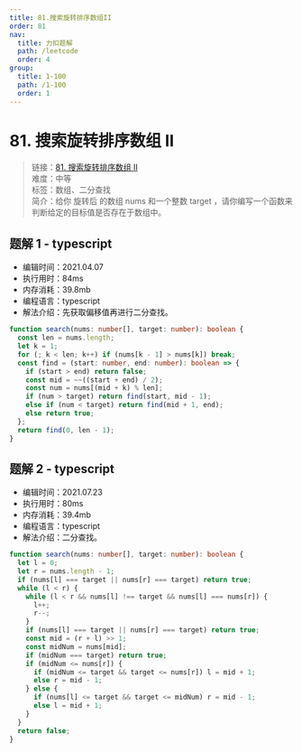 ```yaml
---
title: 81.搜索旋转排序数组II
order: 81
nav:
  title: 力扣题解
  path: /leetcode
  order: 4
group:
  title: 1-100
  path: /1-100
  order: 1
---
```


# 81. 搜索旋转排序数组 II

> 链接：[81. 搜索旋转排序数组 II](https://leetcode-cn.com/problems/search-in-rotated-sorted-array-ii/)  
> 难度：中等  
> 标签：数组、二分查找  
> 简介：给你 旋转后 的数组 nums 和一个整数 target ，请你编写一个函数来判断给定的目标值是否存在于数组中。

## 题解 1 - typescript

- 编辑时间：2021.04.07
- 执行用时：84ms
- 内存消耗：39.8mb
- 编程语言：typescript
- 解法介绍：先获取偏移值再进行二分查找。

```typescript
function search(nums: number[], target: number): boolean {
  const len = nums.length;
  let k = 1;
  for (; k < len; k++) if (nums[k - 1] > nums[k]) break;
  const find = (start: number, end: number): boolean => {
    if (start > end) return false;
    const mid = ~~((start + end) / 2);
    const num = nums[(mid + k) % len];
    if (num > target) return find(start, mid - 1);
    else if (num < target) return find(mid + 1, end);
    else return true;
  };
  return find(0, len - 1);
}
```

## 题解 2 - typescript

- 编辑时间：2021.07.23
- 执行用时：80ms
- 内存消耗：39.4mb
- 编程语言：typescript
- 解法介绍：二分查找。

```typescript
function search(nums: number[], target: number): boolean {
  let l = 0;
  let r = nums.length - 1;
  if (nums[l] === target || nums[r] === target) return true;
  while (l < r) {
    while (l < r && nums[l] !== target && nums[l] === nums[r]) {
      l++;
      r--;
    }
    if (nums[l] === target || nums[r] === target) return true;
    const mid = (r + l) >> 1;
    const midNum = nums[mid];
    if (midNum === target) return true;
    if (midNum <= nums[r]) {
      if (midNum <= target && target <= nums[r]) l = mid + 1;
      else r = mid - 1;
    } else {
      if (nums[l] <= target && target <= midNum) r = mid - 1;
      else l = mid + 1;
    }
  }
  return false;
}
```

